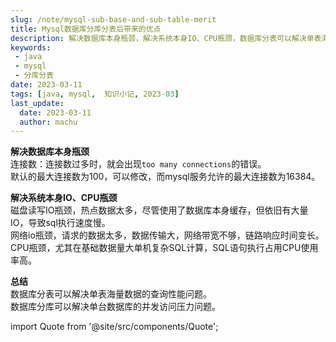 ```yaml
---
slug: /note/mysql-sub-base-and-sub-table-merit
title: Mysql数据库分库分表后带来的优点
description: 解决数据库本身瓶颈，解决系统本身IO、CPU瓶颈，数据库分表可以解决单表海量数据的查询性能问题。数据库分库可以解决单台数据库的并发访问压力问题。  
keywords:
 - java
 - mysql
 - 分库分表
date: 2023-03-11
tags: [java, mysql,  知识小记, 2023-03]
last_update:
  date: 2023-03-11
  author: machu
---
```


**解决数据库本身瓶颈**  
 连接数：连接数过多时，就会出现`too many connections`的错误。   
 默认的最大连接数为100，可以修改，而mysql服务允许的最大连接数为16384。

**解决系统本身IO、CPU瓶颈**    
磁盘读写IO瓶颈，热点数据太多，尽管使用了数据库本身缓存，但依旧有大量IO，导致sql执行速度慢。  
网络io瓶颈，请求的数据太多，数据传输大，网络带宽不够，链路响应时间变长。  
CPU瓶颈，尤其在基础数据量大单机复杂SQL计算，SQL语句执行占用CPU使用率高。  


**总结**      
数据库分表可以解决单表海量数据的查询性能问题。  
数据库分库可以解决单台数据库的并发访问压力问题。  




import Quote from '@site/src/components/Quote';

> <Quote></Quote>

